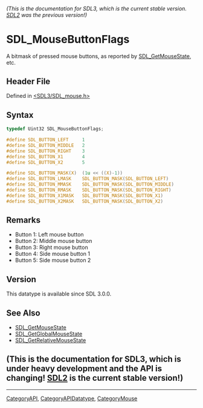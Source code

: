 ###### (This is the documentation for SDL3, which is the current stable version. [SDL2](https://wiki.libsdl.org/SDL2/) was the previous version!)
# SDL_MouseButtonFlags

A bitmask of pressed mouse buttons, as reported by [SDL_GetMouseState](SDL_GetMouseState), etc.

## Header File

Defined in [<SDL3/SDL_mouse.h>](https://github.com/libsdl-org/SDL/blob/main/include/SDL3/SDL_mouse.h)

## Syntax

```c
typedef Uint32 SDL_MouseButtonFlags;

#define SDL_BUTTON_LEFT     1
#define SDL_BUTTON_MIDDLE   2
#define SDL_BUTTON_RIGHT    3
#define SDL_BUTTON_X1       4
#define SDL_BUTTON_X2       5

#define SDL_BUTTON_MASK(X)  (1u << ((X)-1))
#define SDL_BUTTON_LMASK    SDL_BUTTON_MASK(SDL_BUTTON_LEFT)
#define SDL_BUTTON_MMASK    SDL_BUTTON_MASK(SDL_BUTTON_MIDDLE)
#define SDL_BUTTON_RMASK    SDL_BUTTON_MASK(SDL_BUTTON_RIGHT)
#define SDL_BUTTON_X1MASK   SDL_BUTTON_MASK(SDL_BUTTON_X1)
#define SDL_BUTTON_X2MASK   SDL_BUTTON_MASK(SDL_BUTTON_X2)
```

## Remarks

- Button 1: Left mouse button
- Button 2: Middle mouse button
- Button 3: Right mouse button
- Button 4: Side mouse button 1
- Button 5: Side mouse button 2

## Version

This datatype is available since SDL 3.0.0.

## See Also

- [SDL_GetMouseState](SDL_GetMouseState)
- [SDL_GetGlobalMouseState](SDL_GetGlobalMouseState)
- [SDL_GetRelativeMouseState](SDL_GetRelativeMouseState)


## (This is the documentation for SDL3, which is under heavy development and the API is changing! [SDL2](https://wiki.libsdl.org/SDL2/) is the current stable version!)



----
[CategoryAPI](CategoryAPI), [CategoryAPIDatatype](CategoryAPIDatatype), [CategoryMouse](CategoryMouse)

